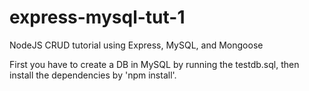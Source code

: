 # express-mysql-tut-1
NodeJS CRUD tutorial using Express, MySQL, and Mongoose

First you have to create a DB in MySQL by running the testdb.sql,
then install the dependencies by 'npm install'.
